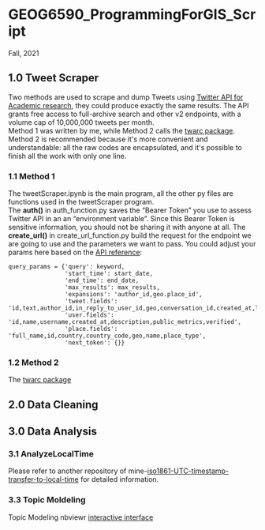 # GEOG6590_ProgrammingForGIS_Script
Fall, 2021 

## 1.0 Tweet Scraper
Two methods are used to scrape and dump Tweets using [Twitter API for Academic research](https://developer.twitter.com/en/products/twitter-api/academic-research), they could produce exactly the same results. The API grants free access to full-archive search and other v2 endpoints, with a volume cap of 10,000,000 tweets per month.   
Method 1 was written by me, while Method 2 calls the [twarc package](https://github.com/DocNow/twarc). Method 2 is recommended because it's more convenient and understandable: all the raw codes are encapsulated, and it's possible to finish all the work with only one line. 
### 1.1 Method 1
The tweetScraper.ipynb is the main program, all the other py files are functions used in the tweetScraper program.  
The **auth()** in auth_function.py saves the “Bearer Token” you use to assess Twitter API in an an “environment variable”. Since this Bearer Token is sensitive information, you should not be sharing it with anyone at all.
The **create_url()** in create_url_function.py build the request for the endpoint we are going to use and the parameters we want to pass. You could adjust your params here based on the [API reference](https://developer.twitter.com/en/docs/twitter-api/tweets/search/api-reference/get-tweets-search-all):
```
query_params = {'query': keyword,
                'start_time': start_date,
                'end_time': end_date,
                'max_results': max_results,
                'expansions': 'author_id,geo.place_id',
                'tweet.fields': 'id,text,author_id,in_reply_to_user_id,geo,conversation_id,created_at,lang,public_metrics,referenced_tweets,reply_settings,source',
                'user.fields': 'id,name,username,created_at,description,public_metrics,verified',
                'place.fields': 'full_name,id,country,country_code,geo,name,place_type',
                'next_token': {}}
```

  
### 1.2 Method 2
The [twarc package](https://github.com/DocNow/twarc)
    

## 2.0 Data Cleaning

  
    
    
## 3.0 Data Analysis
### 3.1 AnalyzeLocalTime
Please refer to another repository of mine-[iso1861-UTC-timestamp-transfer-to-local-time](https://github.com/ANN-zhi/iso1861-UTC-timestamp-transfer-to-local-time) for detailed information.
  
    
    
### 3.3 Topic Moldeling  
Topic Modeling nbviewr [interactive interface](https://nbviewer.org/github/ANN-zhi/GEOG6590_ProgrammingForGIS_Script/blob/main/3.0%20Data%20Analysis/pyLDAvis_5.html)
